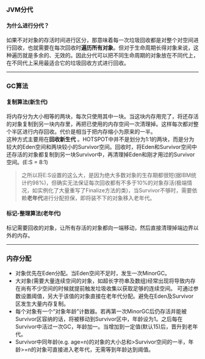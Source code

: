 ### JVM分代 
#### 为什么进行分代？ 
如果不对对象的存活时间进行区分，那意味着每一次垃圾回收都是对整个对空间进行回收，也就需要在每次回收时**遍历所有对象**。但对于生命周期长得对象来说，这种遍历就是多余的、无效的。因此分代可以把不同生命周期的对象放在不同代上，在不同代上采用最适合它的垃圾回收方式进行回收。
* * *
### GC算法
#### 复制算法(新生代) 
将内存分为大小相等的两块，每次只使用其中一块。当这块内存用完了，将还存活的对象复制到另一块内存里，再把已使用的内存空间一次清理掉。这样每次都对整个半区进行内存回收。代价是相当于把内存缩小为原来的一半。  
这种方式主要用在**回收新生代** 。HOTSPOT中并不是划分为1:1的两块，而是分为较大的Eden空间和两块较小的Survivor空间。回收时，将Eden和Survivor空间中还存活的对象都复制到另一块Survivor中，再清理掉Eden和刚才用过的Survivor空间。(E:S = 8:1)
> 之所以将E:S设置的这么大，是因为绝大多数对象的生存期都很短(据IBM统计约98%)，但确实无法保证每次回收都有不多于10%的对象存活(极端情况，如实例化了大量重写了Finalize方法的类)，当Survivor不够时，需要依赖**老年代**进行分配担保，即将装不下的对象移入老年代。  

#### 标记-整理算法(老年代) 
标记需要回收的对象，让所有存活的对象都向一端移动，然后直接清理掉端边界以外的内存。

* * *  
### 内存分配  
- 对象优先在Eden分配。当Eden空间不足时，发生一次MinorGC。
- 大对象(需要大量连续空间的对象，如超长字符串及数组)经常出现将导致内存在尚有不少空间的时候就提前触发垃圾收集以获取足够的连续空间。 可通过参数设置阈值，另大于该值的对象直接在老年代分配。避免在Eden及Survivor区发生大量内存复制。
- 每个对象有一个“对象年龄”计数器。若再第一次MinorGC后仍存活并能被Survivor区容纳的话，将被移动到Survivor区中，年龄设为1。之后每在Survivor中活过一次GC，年龄加一。当增加到一定值(默认15)后，晋升到老年代。 
- Survivor中同年龄(e.g. age=n)的对象的大小总和>Survivor空间的一半，年龄>=n的对象可直接进入老年代，无需等到年龄达到阈值。 
